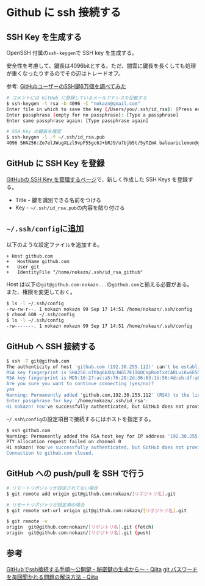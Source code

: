 # Github に ssh 接続する

## SSH Key を生成する

OpenSSH 付属の`ssh-keygen`で SSH key を生成する。

安全性を考慮して、鍵長は4096bitとする。ただ、闇雲に鍵長を長くしても処理が重くなったりするのでその辺はトレードオフ。

参考: [GitHubユーザーのSSH鍵6万個を調べてみた](https://hnw.hatenablog.com/entries/2014/07/05)

```bash
# コメントには GitHub に登録しているメールアドレスを記載する
$ ssh-keygen -t rsa -b 4096 -C "nokazn@gmail.com"
Enter file in which to save the key (/Users/you/.ssh/id_rsa): [Press enter]
Enter passphrase (empty for no passphrase): [Type a passphrase]
Enter same passphrase again: [Type passphrase again]

# SSH Key の鍵長を確認
$ ssh-keygen -l -f ~/.ssh/id_rsa.pub
4096 SHA256:Zo7elJWugXLzl9vpF55gc6J+bRJ9/u7bjb5t/5yTZmA baleariclemon@gmail.com (RSA)
```

## GitHub に SSH Key を登録

[GitHubの SSH Key を管理するページ](https://github.com/settings/keys)で、新しく作成した SSH Keys を登録する。

- Title - 鍵を識別できる名前をつける
- Key - `~/.ssh/id_rsa.pub`の内容を貼り付ける

## `~/.ssh/config`に追加

以下のような設定ファイルを追加する。

```diff:~/.ssh/config
+ Host github.com
+   HostName github.com
+   User git
+   IdentityFile "/home/nokazn/.ssh/id_rsa_github"
```

Host は以下の`git@github.com:nokazn...`の`github.com`と揃える必要がある。
また、権限を変更しておく。

```bash
$ ls -l ~/.ssh/config
-rw-rw-r--. 1 nokazn nokazn 99 Sep 17 14:51 /home/nokazn/.ssh/config
$ chmod 600 ~/.ssh/config
$ ls -l ~/.ssh/config
-rw-------. 1 nokazn nokazn 99 Sep 17 14:51 /home/nokazn/.ssh/config
```

## GitHub へ SSH 接続する

```bash
$ ssh -T git@github.com
The authenticity of host 'github.com (192.30.255.112)' can't be established.
RSA key fingerprint is SHA256:nThbg6kXUpJWGl7E1IGOCspRomTxdCARLviKw6E5SY8.
RSA key fingerprint is MD5:16:27:ac:a5:76:28:2d:36:63:1b:56:4d:eb:df:a6:48.
Are you sure you want to continue connecting (yes/no)?
yes
Warning: Permanently added 'github.com,192.30.255.112' (RSA) to the list of known hosts.
Enter passphrase for key '/home/nokazn/.ssh/id_rsa':
Hi nokazn! You've successfully authenticated, but GitHub does not provide shell access.
```

`~/.ssh\config`の設定項目で接続するにはホストを指定する。

```bash
$ ssh github.com
Warning: Permanently added the RSA host key for IP address '192.30.255.112' to the list of known hosts.
PTY allocation request failed on channel 0
Hi nokazn! You've successfully authenticated, but GitHub does not provide shell access.
Connection to github.com closed.
```

## GitHub への push/pull を SSH で行う

```bash
# リモートリポジトリが設定されてない場合
$ git remote add origin git@github.com:nokazn/[リポジトリ名].git

# リモートリポジトリが設定済の場合
$ git remote set-url origin git@github.com:nokazn/[リポジトリ名].git

$ git remote -v
origin  git@github.com:nokazn/[リポジトリ名].git (fetch)
origin  git@github.com:nokazn/[リポジトリ名].git (push)
```

## 参考

[GitHubでssh接続する手順～公開鍵・秘密鍵の生成から～ - Qiita](https://qiita.com/shizuma/items/2b2f873a0034839e47ce)
[git パスワード を毎回聞かれる問題の解決方法 - Qiita](https://qiita.com/rorensu2236/items/df7d4c2cf621eeddd468)
